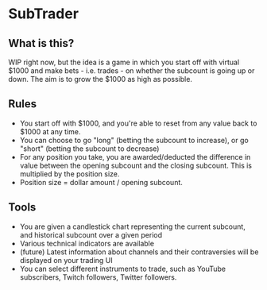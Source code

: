 # SubTrader

## What is this?

WIP right now, but the idea is a game in which you start off with virtual $1000 and make bets - i.e. trades - on whether the subcount is going up or down.
The aim is to grow the $1000 as high as possible.

## Rules

 - You start off with $1000, and you're able to reset from any value back to $1000 at any time.
 - You can choose to go "long" (betting the subcount to increase), or go "short" (betting the subcount to decrease)
 - For any position you take, you are awarded/deducted the difference in value between the opening subcount and the closing subcount. This is multiplied by the position size.
 - Position size = dollar amount / opening subcount.

## Tools
 - You are given a candlestick chart representing the current subcount, and historical subcount over a given period
 - Various technical indicators are available
 - (future) Latest information about channels and their contraversies will be displayed on your trading UI
 - You can select different instruments to trade, such as YouTube subscribers, Twitch followers, Twitter followers.
